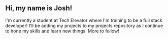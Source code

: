 ## Hi, my name is Josh!
I'm currently a student at Tech Elevator
where I'm training to be a full stack developer!  I'll be adding
my projects to my projects repository as I continue to hone my
skills and learn new things.  More to follow!


<!--
**joshuawhite389/joshuawhite389** is a ✨ _special_ ✨ repository because its `README.md` (this file) appears on your GitHub profile.

Here are some ideas to get you started:

- 🔭 I’m currently working on ...
- 🌱 I’m currently learning ...
- 👯 I’m looking to collaborate on ...
- 🤔 I’m looking for help with ...
- 💬 Ask me about ...
- 📫 How to reach me: ...
- 😄 Pronouns: ...
- ⚡ Fun fact: ...
-->
